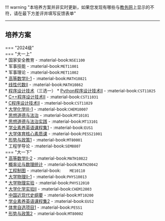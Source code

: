 !!! warning "本培养方案并非实时更新，如果您发现有哪些与[教务网](https://my.cqu.edu.cn)上显示的不符，请在最下方差评并填写反馈表单"

---

## 培养方案

=== "2024级"  
    === "大一上"  
        * 国家安全教育 - :material-book:`NSE1100`  
        * 军事技能 - :material-book:`MET11001`  
        * 军事理论 - :material-book:`MET11002`  
        * [高等数学Ⅱ-1](../../../课程/高等数学.md) - :material-book:`MATH10821`  
        * [线性代数Ⅱ](../../../课程/线性代数.md) - :material-book:`MATH10862`  
        * [程序设计技术](../../../课程/程序设计技术/index.md)（三选一）
            * [Python程序设计技术Ⅱ](../../../课程/程序设计技术/程序设计技术（基于Python）.md) - :material-book:`CST11025`  
            * [C++程序设计技术Ⅱ](../../../课程/程序设计技术/程序设计技术（基于C++）.md) - :material-book:`CST11031`  
            * [C程序设计技术Ⅱ](../../../课程/程序设计技术/程序设计技术（基于C++）.md) - :material-book:`CST11029`  
        * [大学化学Ⅲ-1](../../../课程/大学化学.md) - :material-book:`CHEM10007`  
        * [思想道德与法治](../../../课程/思想道德与法治.md) - :material-book:`MT10101`  
        * [思想道德与法治实践](../../../课程/思想道德与法治实践.md) - :material-book:`MT13101`  
        * [学业素养英语课程集1](../../../课程/英语.md) - :material-book:`EUS1`  
        * [大学体育核心素质课](../../../课程/体育/index.md) - :material-book:`PESS21001`  
        * [形势与政策1](../../../课程/形势与政策.md) - :material-book:`MT80001`  
        * 工程学导论 - :material-book:`SEM8807`  
    === "大一下"  
        * [高等数学Ⅱ-2](../../../课程/高等数学.md) - :material-book:`MATH10822`  
        * [概率论与数理统计](../../../课程/概率论与数理统计.md) - :material-book:`MATH20042`  
        * [工程制图](../../../课程/工程制图.md) - :material-book:`	ME10110`  
        * [大学物理Ⅱ-1](../../../课程/大学物理.md) - :material-book:`PHYS10013`  
        * [大学物理实验](../../../课程/大学物理实验.md) - :material-book:`PHYS12010`  
        * [大学化学实验Ⅱ](../../../课程/大学化学实验.md) - :material-book:`CHEM12003`  
        * [中国近现代史纲要](../../../课程/中国近现代史纲要.md) - :material-book:`MT10200`  
        * [学业素养英语课程集2](../../../课程/英语.md) - :material-book:`EUS2`  
        * [体育自选项目1](../../../课程/体育/index.md) - :material-book:`PESS1`  
        * [形势与政策2](../../../课程/形势与政策.md) - :material-book:`MT80002`  